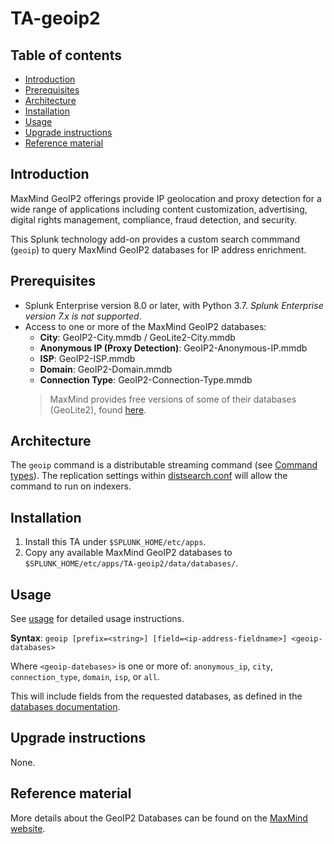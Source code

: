 # TA-geoip2

## Table of contents

- [Introduction](#introduction)
- [Prerequisites](#prerequisites)
- [Architecture](#architecture)
- [Installation](#installation)
- [Usage](#usage)
- [Upgrade instructions](#upgrade-instructions)
- [Reference material](#reference-material)


## Introduction

MaxMind GeoIP2 offerings provide IP geolocation and proxy detection for a wide range of applications including content customization, advertising, digital rights management, compliance, fraud detection, and security.

This Splunk technology add-on provides a custom search commmand (`geoip`) to query MaxMind GeoIP2 databases for IP address enrichment.

## Prerequisites

- Splunk Enterprise version 8.0 or later, with Python 3.7.  _Splunk Enterprise version 7.x is not supported_.
- Access to one or more of the MaxMind GeoIP2 databases:
    - **City**:  GeoIP2-City.mmdb / GeoLite2-City.mmdb
    - **Anonymous IP (Proxy Detection)**:  GeoIP2-Anonymous-IP.mmdb
    - **ISP**:  GeoIP2-ISP.mmdb
    - **Domain**:  GeoIP2-Domain.mmdb
    - **Connection Type**:  GeoIP2-Connection-Type.mmdb
    > MaxMind provides free versions of some of their databases (GeoLite2), found [here](https://www.maxmind.com/en/geolite2/signup).


## Architecture

The `geoip` command is a distributable streaming command (see [Command types](http://docs.splunk.com/Documentation/Splunk/8.2.2/SearchReference/Commandsbytype)).  The replication settings within [distsearch.conf](default/distsearch.conf) will allow the command to run on indexers.


## Installation

1. Install this TA under `$SPLUNK_HOME/etc/apps`.
2. Copy any available MaxMind GeoIP2 databases to `$SPLUNK_HOME/etc/apps/TA-geoip2/data/databases/`.


## Usage

See [usage](documentation/usage.md) for detailed usage instructions.

**Syntax**:  `geoip [prefix=<string>] [field=<ip-address-fieldname>] <geoip-databases>`

Where `<geoip-datebases>` is one or more of:  `anonymous_ip`, `city`, `connection_type`, `domain`, `isp`, or `all`.

This will include fields from the requested databases, as defined in the [databases documentation](documentation/databases.md).


## Upgrade instructions

None.

## Reference material

More details about the GeoIP2 Databases can be found on the [MaxMind website](https://www.maxmind.com/en/geoip2-databases).  
